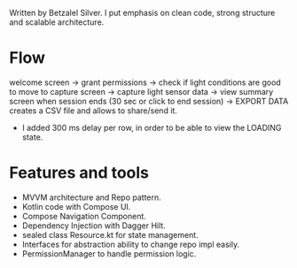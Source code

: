 
 Written by Betzalel Silver. 
I put emphasis on clean code, strong structure and scalable architecture. 

 
# Flow
welcome screen -> grant permissions -> check if light conditions are good to move to capture screen -> capture light sensor data -> 
view summary screen when session ends (30 sec or click to end session) -> EXPORT DATA creates a CSV file and allows to share/send it. 

* I added 300 ms delay per row, in order to be able to view the LOADING state.

# Features and tools
- MVVM architecture and Repo pattern.
- Kotlin code with Compose UI.
- Compose Navigation Component.
- Dependency Injection with Dagger Hilt.
- sealed class Resource.kt for state management.
- Interfaces for abstraction ability to change repo impl easily.
- PermissionManager to handle permission logic.

